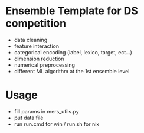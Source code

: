 # Ensemble Template for DS competition

- data cleaning
- feature interaction
- categorical encoding (label, lexico, target, ect...)
- dimension reduction
- numerical preprocessing
- different ML algorithm at the 1st ensemble level

# Usage
- fill params in mers_utils.py
- put data file
- run run.cmd for win / run.sh for nix

